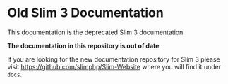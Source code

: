 # Old Slim 3 Documentation

This documentation is the deprecated Slim 3 documentation. 

**The documentation in this repository is out of date**

If you are looking for the new documentation repository for Slim 3 please visit https://github.com/slimphp/Slim-Website where you will find it under `docs`.

